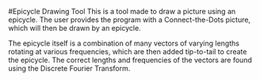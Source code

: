 #Epicycle Drawing Tool
This is a tool made to draw a picture using an epicycle.
The user provides the program with a Connect-the-Dots picture, which will then be drawn by an epicycle.

The epicycle itself is a combination of many vectors of varying lengths rotating at various frequencies, which are then added tip-to-tail to create the epicycle.
The correct lengths and frequencies of the vectors are found using the Discrete Fourier Transform.